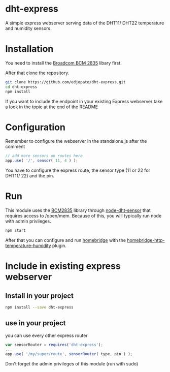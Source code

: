 # dht-express

A simple express webserver serving data of the DHT11/ DHT22 temperature and humidity sensors.

# Installation

You need to install the [Broadcom BCM 2835](http://www.airspayce.com/mikem/bcm2835/index.html) libary first.

After that clone the repository.
```bash
git clone https://github.com/edjopato/dht-express.git
cd dht-express
npm install
```

If you want to include the endpoint in your existing Express webserver take a look in the topic at the end of the README

# Configuration

Remember to configure the webserver in the standalone.js after the comment

```JavaScript
// add more sensors on routes here
app.use( '/', sensor( 11, 4 ) );
```

You have to configure the express route, the sensor type (11 or 22 for DHT11/ 22) and the pin.

# Run

This module uses the [BCM2835](http://www.airspayce.com/mikem/bcm2835/) library through [node-dht-sensor](https://www.npmjs.com/package/node-dht-sensor) that requires access to /open/mem. Because of this, you will typically run node with admin privileges.

```bash
npm start
```

After that you can configure and run [homebridge](https://www.npmjs.com/package/homebridge) with the [homebridge-http-temperature-humidity](https://www.npmjs.com/package/homebridge-http-temperature-humidity) plugin.

# Include in existing express webserver

## Install in your project
```bash
npm install --save dht-express
```

## use in your project
you can use every other express router

```JavaScript
var sensorRouter = requires('dht-express');
...
app.use( '/my/super/route', sensorRouter( type, pin ) );
```

Don't forget the admin privileges of this module (run with sudo)
